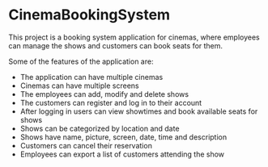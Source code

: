 # CinemaBookingSystem

This project is a booking system application for cinemas, where employees can manage the shows and customers can book seats for them.

Some of the features of the application are:

* The application can have multiple cinemas
* Cinemas can have multiple screens
* The employees can add, modify and delete shows 
* The customers can register and log in to their account 
* After logging in users can view showtimes and book available seats for shows
* Shows can be categorized by location and date
* Shows have name, picture, screen, date, time and description
* Customers can cancel their reservation
* Employees can export a list of customers attending the show
